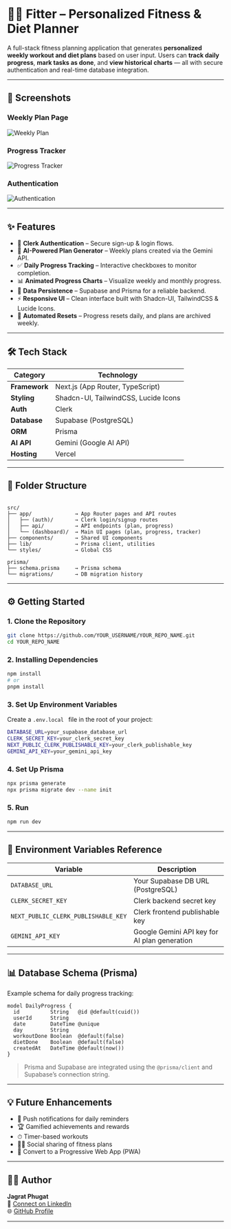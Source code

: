 # 🏋️‍♂️ Fitter – Personalized Fitness & Diet Planner

A full-stack fitness planning application that generates **personalized weekly workout and diet plans** based on user input. Users can **track daily progress**, **mark tasks as done**, and **view historical charts** — all with secure authentication and real-time database integration.

---

## 📸 Screenshots

### Weekly Plan Page  
![Weekly Plan](./screenshots/weekly-plan.png)

### Progress Tracker  
![Progress Tracker](./screenshots/progress-tracker.png)

### Authentication  
![Authentication](./screenshots/authentication.png)


---

## ✨ Features

- 🔐 **Clerk Authentication** – Secure sign-up & login flows.
- 🧠 **AI-Powered Plan Generator** – Weekly plans created via the Gemini API.
- ✅ **Daily Progress Tracking** – Interactive checkboxes to monitor completion.
- 📊 **Animated Progress Charts** – Visualize weekly and monthly progress.
- 💾 **Data Persistence** – Supabase and Prisma for a reliable backend.
- ⚡ **Responsive UI** – Clean interface built with Shadcn-UI, TailwindCSS & Lucide Icons.
- 🔁 **Automated Resets** – Progress resets daily, and plans are archived weekly.

---

## 🛠 Tech Stack

| Category         | Technology                         |
|------------------|-------------------------------------|
| **Framework**    | Next.js (App Router, TypeScript)    |
| **Styling**      | Shadcn-UI, TailwindCSS, Lucide Icons|
| **Auth**         | Clerk                               |
| **Database**     | Supabase (PostgreSQL)               |
| **ORM**          | Prisma                              |
| **AI API**       | Gemini (Google AI API)              |
| **Hosting**      | Vercel                              |

---

## 📁 Folder Structure

```

src/
├── app/              → App Router pages and API routes
│   ├── (auth)/       → Clerk login/signup routes
│   ├── api/          → API endpoints (plan, progress)
│   └── (dashboard)/  → Main UI pages (plan, progress, tracker)
├── components/       → Shared UI components
├── lib/              → Prisma client, utilities
└── styles/           → Global CSS

prisma/
├── schema.prisma     → Prisma schema
└── migrations/       → DB migration history

```

---
## ⚙️ Getting Started


### 1. Clone the Repository

```bash
git clone https://github.com/YOUR_USERNAME/YOUR_REPO_NAME.git
cd YOUR_REPO_NAME
```

### 2. Installing Dependencies

```bash
npm install
# or
pnpm install
```

### 3. Set Up Environment Variables

Create a ```.env.local ``` file in the root of your project:

```bash
DATABASE_URL=your_supabase_database_url
CLERK_SECRET_KEY=your_clerk_secret_key
NEXT_PUBLIC_CLERK_PUBLISHABLE_KEY=your_clerk_publishable_key
GEMINI_API_KEY=your_gemini_api_key
```

### 4. Set Up Prisma

```bash
npx prisma generate
npx prisma migrate dev --name init
```
### 5. Run 
```bash
npm run dev
```

---

## 🧪 Environment Variables Reference

| Variable                             | Description                                 |
|--------------------------------------|---------------------------------------------|
| `DATABASE_URL`                       | Your Supabase DB URL (PostgreSQL)           |
| `CLERK_SECRET_KEY`                   | Clerk backend secret key                    |
| `NEXT_PUBLIC_CLERK_PUBLISHABLE_KEY` | Clerk frontend publishable key              |
| `GEMINI_API_KEY`                     | Google Gemini API key for AI plan generation |

---

## 📊 Database Schema (Prisma)

Example schema for daily progress tracking:

```prisma
model DailyProgress {
  id          String   @id @default(cuid())
  userId      String
  date        DateTime @unique
  day         String
  workoutDone Boolean  @default(false)
  dietDone    Boolean  @default(false)
  createdAt   DateTime @default(now())
}
```
> Prisma and Supabase are integrated using the `@prisma/client` and Supabase’s connection string.

---

## 💡 Future Enhancements

- 🔔 Push notifications for daily reminders  
- 🏆 Gamified achievements and rewards  
- ⏱ Timer-based workouts  
- 🧍‍♀️ Social sharing of fitness plans  
- 📱 Convert to a Progressive Web App (PWA)  

---

## 🧑‍💻 Author

**Jagrat Phugat**  
📧 [Connect on LinkedIn](https://www.linkedin.com/in/jagrat-phugat-916aa4253/)  
🌐 [GitHub Profile](https://github.com/jagrat-phugat)

---





